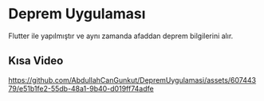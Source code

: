 # Deprem Uygulaması
Flutter ile yapılmıştır ve aynı zamanda afaddan deprem bilgilerini alır.

## Kısa Video
https://github.com/AbdullahCanGunkut/DepremUygulamasi/assets/60744379/e51b1fe2-55db-48a1-9b40-d019ff74adfe

